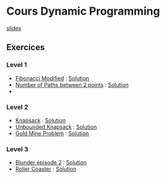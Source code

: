 # Cours Dynamic Programming
[slides](Cours7-DynamicProgramming.pdf)

## Exercices

### Level 1

- [Fibonacci Modified](https://www.hackerrank.com/challenges/fibonacci-modified/problem) : [Solution](fibonacci_modified.py)
- [Number of Paths between 2 points](https://www.codingame.com/ide/puzzle/number-of-paths-between-2-points) : [Solution](number_of_paths.py)
- []()

### Level 2

- [Knapsack](https://practice.geeksforgeeks.org/problems/0-1-knapsack-problem0945/0) : [Solution](knapsack.py)
- [Unbounded Knapsack](https://www.hackerrank.com/challenges/unbounded-knapsack/problem) : [Solution](unbounded_knapsack.py)
- [Gold Mine Problem](https://practice.geeksforgeeks.org/problems/gold-mine-problem2608/1) : [Solution](gold_mining.py)

### Level 3

- [Blunder épisode 2](https://www.codingame.com/ide/puzzle/blunder-episode-2) : [Solution](blunder%202.py)
- [Roller Coaster](https://www.codingame.com/ide/puzzle/roller-coaster) : [Solution](roller_coaster.py)


